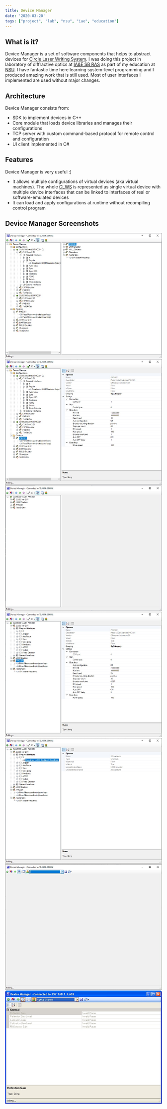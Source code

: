 ```yaml
---
title: Device Manager
date: '2020-03-20'
tags: ["project", "lab", "nsu", "iae", "education"]
---
```


## What is it?

Device Manager is a set of software components that helps to abstract devices for [Circle Laser Writing System](/clws).
I was doing this project in laboratory of diffractive optics at [IA&E SB RAS](https://www.iae.nsk.su/en/) as part of my education at [NSU](https://www.nsu.ru/).
I have fantastic time here learning system-level programming and I produced amazing work that is still used.
Most of user interfaces I implemented are used without major changes.

## Architecture

Device Manager consists from:
* SDK to implement devices in C++
* Core module that loads device libraries and manages their configurations
* TCP server with custom command-based protocol for remote control and configuration
* UI client implemented in C#

## Features

Device Manager is very useful :)
* It allows multiple configurations of virtual devices (aka virtual machines). The whole [CLWS](/clws) is represented as single virtual device with multiple device interfaces that can be linked to interfaces of real or software-emulated devices
* It can load and apply configurations at runtime without recompiling control program

## Device Manager Screenshots

![Device Manager](./img1.jpg "Screen 1")
![Device Manager](./img2.jpg "Screen 2")
![Device Manager](./img3.jpg "Screen 3")
![Device Manager](./img4.jpg "Screen 4")
![Device Manager](./img5.jpg "Screen 5")
![Device Manager](./img6.jpg "Screen 6")
![Device Manager](./img7.jpg "Screen 7")
